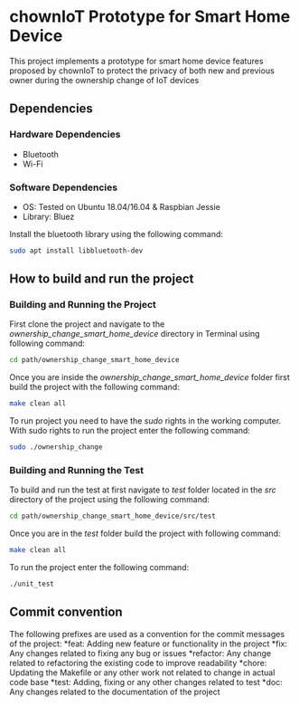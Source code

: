 # chownIoT Prototype for Smart Home Device 
This project implements a prototype for smart home device features proposed by chownIoT to protect the privacy of both new and previous owner during the ownership change of IoT devices

## Dependencies
### Hardware Dependencies
* Bluetooth
* Wi-Fi

### Software Dependencies
* OS: Tested on Ubuntu 18.04/16.04 & Raspbian Jessie
* Library: Bluez 

Install the bluetooth library using the following command: 
```bash
sudo apt install libbluetooth-dev
```
	
## How to build and run the project
### Building and Running the Project
First clone the project and navigate to the *ownership_change_smart_home_device* directory in Terminal using following command:
```bash
cd path/ownership_change_smart_home_device
```
Once you are inside the *ownership_change_smart_home_device* folder first build the project with the following command:
```bash
make clean all
```
To run project you need to have the *sudo* rights in the working computer. With sudo rights to run the project enter the following command:
```bash
sudo ./ownership_change
```

### Building and Running the Test
To build and run the test at first navigate to *test* folder located in the *src* directory of the project using the following command:
```bash
cd path/ownership_change_smart_home_device/src/test
```
Once you are in the *test* folder build the project with following command:
```bash
make clean all
```
To run the project enter the following command:
```bash
./unit_test
```


## Commit convention 
The following prefixes are used as a convention for the commit messages of the project:
*feat: Adding new feature or functionality in the project
*fix: Any changes related to fixing any bug or issues
*refactor: Any change related to refactoring the existing code to improve readability
*chore: Updating the Makefile or any other work not related to change in actual code base
*test: Adding, fixing or any other changes related to test
*doc: Any changes related to the documentation of the project